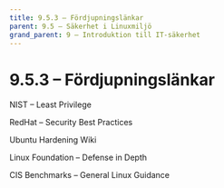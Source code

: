 ```yaml
---
title: 9.5.3 – Fördjupningslänkar
parent: 9.5 – Säkerhet i Linuxmiljö
grand_parent: 9 – Introduktion till IT-säkerhet
---
```

# 9.5.3 – Fördjupningslänkar

NIST – Least Privilege

RedHat – Security Best Practices

Ubuntu Hardening Wiki

Linux Foundation – Defense in Depth

CIS Benchmarks – General Linux Guidance

